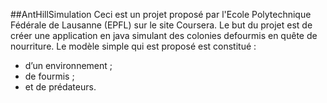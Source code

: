 ##AntHillSimulation
Ceci est un projet proposé par l'Ecole Polytechnique Fédérale de Lausanne (EPFL) sur le site Coursera.
Le but du projet est de créer une application en java simulant des colonies defourmis en quête de nourriture. Le modèle simple qui est proposé est constitué :
* d’un environnement ;
* de fourmis ;
* et de prédateurs.
